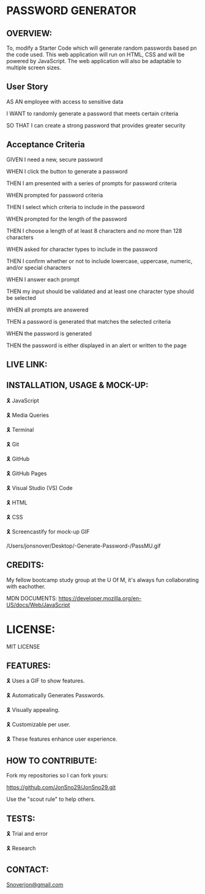 # PASSWORD GENERATOR

## OVERVIEW:

To, modify a Starter Code which will generate random passwords based pn the code used. This web application will run on HTML, CSS and will be powered by JavaScript. The web application will also be adaptable to multiple screen sizes.

## User Story

AS AN employee with access to sensitive data

I WANT to randomly generate a password that meets certain criteria

SO THAT I can create a strong password that provides greater security

## Acceptance Criteria

GIVEN I need a new, secure password

WHEN I click the button to generate a password

THEN I am presented with a series of prompts for password criteria

WHEN prompted for password criteria

THEN I select which criteria to include in the password

WHEN prompted for the length of the password

THEN I choose a length of at least 8 characters and no more than 128 characters

WHEN asked for character types to include in the password

THEN I confirm whether or not to include lowercase, uppercase, numeric, and/or special characters

WHEN I answer each prompt

THEN my input should be validated and at least one character type should be selected

WHEN all prompts are answered

THEN a password is generated that matches the selected criteria

WHEN the password is generated

THEN the password is either displayed in an alert or written to the page

## LIVE LINK:



## INSTALLATION, USAGE & MOCK-UP:

🎗 JavaScript

🎗 Media Queries

🎗 Terminal

🎗 Git

🎗 GitHub

🎗 GitHub Pages

🎗 Visual Studio (VS) Code 

🎗 HTML 

🎗 CSS 

🎗 Screencastify for mock-up GIF
 
/Users/jonsnover/Desktop/-Generate-Password-/PassMU.gif

## CREDITS:

My fellow bootcamp study group at the U Of M, it's always fun collaborating with eachother.

MDN DOCUMENTS: https://developer.mozilla.org/en-US/docs/Web/JavaScript

# LICENSE:

MIT LICENSE

## FEATURES:

🎗 Uses a GIF to show features.

🎗 Automatically Generates Passwords.

🎗 Visually appealing.

🎗 Customizable per user.

🎗 These features enhance user experience.

## HOW TO CONTRIBUTE:

Fork my repositories so I can fork yours:

https://github.com/JonSno29/JonSno29.git

Use the "scout rule" to help others.

## TESTS:

🎗 Trial and error

🎗 Research

## CONTACT:

Snoverjon@gmail.com

